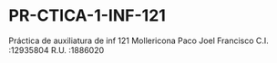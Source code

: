 # PR-CTICA-1-INF-121
Práctica de auxiliatura de inf 121
Mollericona Paco Joel Francisco
C.I. :12935804
R.U. :1886020
